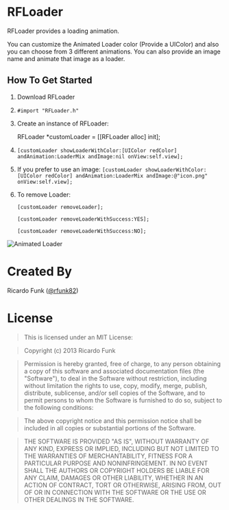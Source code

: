 RFLoader
========

RFLoader provides a loading animation.

You can customize the Animated Loader color (Provide a UIColor) and also you can choose from 3 different animations. You can also provide an image name and animate that image as a loader.  


## How To Get Started

1. Download RFLoader
2. `#import "RFLoader.h"`
3. Create an instance of RFLoader:

    RFLoader *customLoader = [[RFLoader alloc] init];
    
4.  `[customLoader showLoaderWithColor:[UIColor redColor] andAnimation:LoaderMix andImage:nil onView:self.view];`
5.  If you prefer to use an image: 
    `[customLoader showLoaderWithColor:[UIColor redColor] andAnimation:LoaderMix andImage:@"icon.png" onView:self.view];`
6.  To remove Loader: 
        

    `[customLoader removeLoader];`


    `[customLoader removeLoaderWithSuccess:YES];`
    

    `[customLoader removeLoaderWithSuccess:NO];`
    

![Animated Loader ](http://i.imgur.com/eSRa9Ox.png)


Created By
==========

Ricardo Funk ([@rfunk82](http://www.twitter.com/rfunk82))

License
=======

> This is licensed under an MIT License:

> Copyright (c) 2013 Ricardo Funk

> Permission is hereby granted, free of charge, to any person obtaining a
copy of this software and associated documentation files (the "Software"),
to deal in the Software without restriction, including without limitation
the rights to use, copy, modify, merge, publish, distribute, sublicense,
and/or sell copies of the Software, and to permit persons to whom the
Software is furnished to do so, subject to the following conditions:

> The above copyright notice and this permission notice shall be included in
all copies or substantial portions of the Software.

> THE SOFTWARE IS PROVIDED "AS IS", WITHOUT WARRANTY OF ANY KIND, EXPRESS OR
IMPLIED, INCLUDING BUT NOT LIMITED TO THE WARRANTIES OF MERCHANTABILITY,
FITNESS FOR A PARTICULAR PURPOSE AND NONINFRINGEMENT. IN NO EVENT SHALL THE
AUTHORS OR COPYRIGHT HOLDERS BE LIABLE FOR ANY CLAIM, DAMAGES OR OTHER
LIABILITY, WHETHER IN AN ACTION OF CONTRACT, TORT OR OTHERWISE, ARISING
FROM, OUT OF OR IN CONNECTION WITH THE SOFTWARE OR THE USE OR OTHER
DEALINGS IN THE SOFTWARE.
